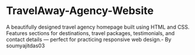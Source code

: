 # TravelAway-Agency-Website
A beautifully designed travel agency homepage built using HTML and CSS. Features sections for destinations, travel packages, testimonials, and contact details — perfect for practicing responsive web design.- By soumyajitdas03
